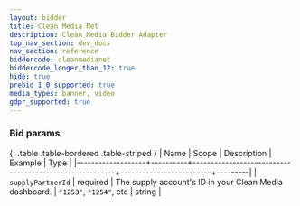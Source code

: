 ```yaml
---
layout: bidder
title: Clean Media Net
description: Clean Media Bidder Adapter
top_nav_section: dev_docs
nav_section: reference
biddercode: cleanmedianet
biddercode_longer_than_12: true
hide: true
prebid_1_0_supported: true
media_types: banner, video
gdpr_supported: true
---
```


### Bid params

{: .table .table-bordered .table-striped }
| Name | Scope | Description | Example | Type |
|-------------------+----------+--------------------------------------------------------+-------------------------+---------|
| `supplyPartnerId` | required | The supply account's ID in your Clean Media dashboard. | `"1253"`, `"1254"`, etc | string |
